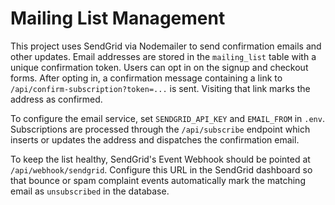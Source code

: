 # Mailing List Management

This project uses SendGrid via Nodemailer to send confirmation emails and other updates.
Email addresses are stored in the `mailing_list` table with a unique confirmation token.
Users can opt in on the signup and checkout forms. After opting in, a confirmation
message containing a link to `/api/confirm-subscription?token=...` is sent. Visiting
that link marks the address as confirmed.

To configure the email service, set `SENDGRID_API_KEY` and `EMAIL_FROM` in `.env`.
Subscriptions are processed through the `/api/subscribe` endpoint which inserts
or updates the address and dispatches the confirmation email.


To keep the list healthy, SendGrid's Event Webhook should be pointed at
`/api/webhook/sendgrid`. Configure this URL in the SendGrid dashboard so that
bounce or spam complaint events automatically mark the matching email as
`unsubscribed` in the database.

